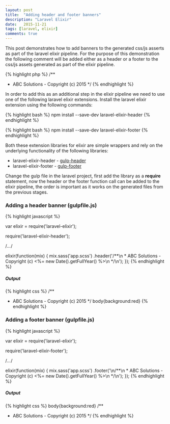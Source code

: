```yaml
---
layout: post
title:  "Adding header and footer banners"
description: "Laravel Elixir"
date:   2015-11-21
tags: [laravel, elixir]
comments: true
---
```


This post demonstrates how to add banners to the generated css/js asserts as part of the laravel elixir pipeline.
For the purpose of this demonstration the following comment will be added either as a header or a footer
to the css/js assets generated as part of the elixir pipeline.

{% highlight php %}
/**
 * ABC Solutions - Copyright (c) 2015
 */
{% endhighlight %}


In order to add this as an additional step in the elixir pipeline we need to use one of the following laravel
elixir extensions. Install the laravel elixir extension using the following commands:

{% highlight bash %}
npm install --save-dev laravel-elixir-header
{% endhighlight %}

{% highlight bash %}
npm install --save-dev laravel-elixir-footer
{% endhighlight %}

Both these extension libraries for elixir are simple wrappers and rely on the underlying functionality
of the following libraries:

- laravel-elixir-header - [gulp-header](https://www.npmjs.com/package/gulp-header)
- laravel-elixir-footer - [gulp-footer](https://www.npmjs.com/package/gulp-footer)

Change the gulp file in the laravel project, first add the library as a **require** statement, now the header
or the footer function call can be added to the elixir pipeline, the order is important as it works on the generated
files from the previous stages.

### Adding a header banner (gulpfile.js)

{% highlight javascript %}

var elixir = require('laravel-elixir');

require('laravel-elixir-header');

/*...*/

elixir(function(mix) {
    mix.sass('app.scss')
        .header('/**\n * ABC Solutions - Copyright (c) <%= new Date().getFullYear() %>\n */\n');
});
{% endhighlight %}

##### Output

{% highlight css %}
/**
 * ABC Solutions - Copyright (c) 2015
 */
body{background:red}
{% endhighlight %}

### Adding a footer banner (gulpfile.js)

{% highlight javascript %}

var elixir = require('laravel-elixir');

require('laravel-elixir-footer');

/*...*/

elixir(function(mix) {
    mix.sass('app.scss')
        .footer('\n/**\n * ABC Solutions - Copyright (c) <%= new Date().getFullYear() %>\n */\n');
});
{% endhighlight %}

##### Output

{% highlight css %}
body{background:red}
/**
 * ABC Solutions - Copyright (c) 2015
 */
{% endhighlight %}





